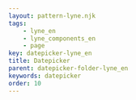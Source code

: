 ```yaml
---
layout: pattern-lyne.njk
tags: 
    - lyne_en
    - lyne_components_en
    - page
key: datepicker-lyne_en
title: Datepicker
parent: datepicker-folder-lyne_en
keywords: datepicker
order: 10
---
```

